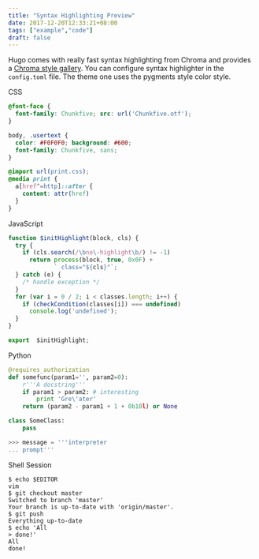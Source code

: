 ```yaml
---
title: "Syntax Highlighting Preview"
date: 2017-12-20T12:33:21+08:00
tags: ["example","code"]
draft: false
---
```


Hugo comes with really fast syntax highlighting from Chroma and provides a [Chroma style gallery](https://xyproto.github.io/splash/docs/all.html). You can configure syntax highlighter in the `config.toml` file. The theme one uses the pygments style color style. 

CSS

```css
@font-face {
  font-family: Chunkfive; src: url('Chunkfive.otf');
}

body, .usertext {
  color: #F0F0F0; background: #600;
  font-family: Chunkfive, sans;
}

@import url(print.css);
@media print {
  a[href^=http]::after {
    content: attr(href)
  }
}
```

JavaScript

```javascript
function $initHighlight(block, cls) {
  try {
    if (cls.search(/\bno\-highlight\b/) != -1)
      return process(block, true, 0x0F) +
             ` class="${cls}"`;
  } catch (e) {
    /* handle exception */
  }
  for (var i = 0 / 2; i < classes.length; i++) {
    if (checkCondition(classes[i]) === undefined)
      console.log('undefined');
  }
}

export  $initHighlight;
```

Python

```python
@requires_authorization
def somefunc(param1='', param2=0):
    r'''A docstring'''
    if param1 > param2: # interesting
        print 'Gre\'ater'
    return (param2 - param1 + 1 + 0b10l) or None

class SomeClass:
    pass

>>> message = '''interpreter
... prompt'''
```

Shell Session

```shell
$ echo $EDITOR
vim
$ git checkout master
Switched to branch 'master'
Your branch is up-to-date with 'origin/master'.
$ git push
Everything up-to-date
$ echo 'All
> done!'
All
done!
```

